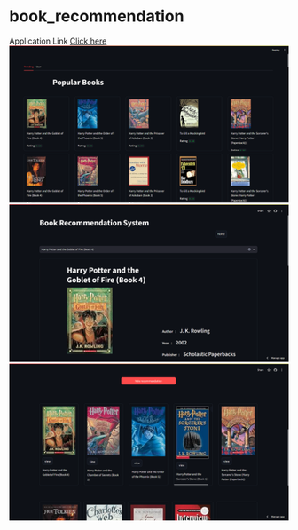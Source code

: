 # book_recommendation
Application Link [Click here](https://book-suggestion.streamlit.app/)
![app](/Images/popular.png)
![app](/Images/book1.png)
![app](/Images/book2.png)



